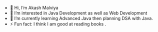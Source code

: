 - 👋 Hi, I’m Akash Malviya
- 👀 I’m interested in Java Development as well as Web Development
- 🌱 I’m currently learning Advanced Java then planning DSA with Java.
- ⚡ Fun fact:  I think I am good at reading books .

<!---
akashmalviya320/akashmalviya320 is a ✨ special ✨ repository because its `README.md` (this file) appears on your GitHub profile.
You can click the Preview link to take a look at your changes.
--->
